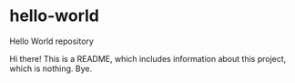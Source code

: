 # hello-world
Hello World repository

Hi there!
This is a README, which includes information about this project, which is nothing.
Bye.
